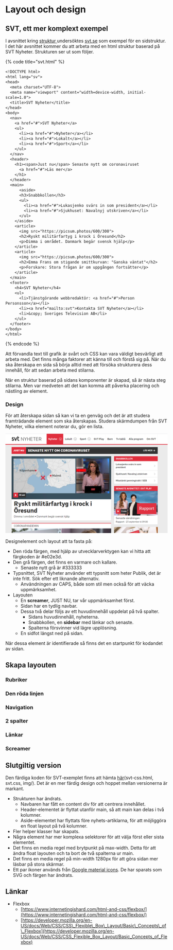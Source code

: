 # Layout och design

## SVT, ett mer komplext exempel

I avsnittet kring [struktur ](../html/struktur.md)undersöktes [svt.se](https://svt.se) som exempel för en sidstruktur. I det här avsnittet kommer du att arbeta med en html struktur baserad på SVT Nyheter. Strukturen ser ut som följer.

{% code title="svt.html" %}
```markup
<!DOCTYPE html>
<html lang="sv">
<head>
  <meta charset="UTF-8">
  <meta name="viewport" content="width=device-width, initial-scale=1.0">
  <title>SVT Nyheter</title>
</head>
<body>
  <nav>
    <a href="#">SVT Nyheter</a>
    <ul>
      <li><a href="#">Nyheter</a></li>
      <li><a href="#">Lokalt</a></li>
      <li><a href="#">Sport</a></li>
    </ul>
  </nav>
  <header>
    <h1><span>Just nu</span> Senaste nytt om coronaviruset
      <a href="#">Läs mer</a>
    </h1>
  </header>
  <main>
      <aside>
      <h3>Snabbkollen</h3>
      <ul>
        <li><a href="#">Lukasjenko svärs in som president</a></li>
        <li><a href="#">Sjukhuset: Navalnyj utskriven</a></li>
      </ul>
    </aside>
    <article>
      <img src="https://picsum.photos/600/300">
      <h2>Ryskt militärfartyg i krock i Öresund</h2>
      <p>Dimma i området. Danmark begär svensk hjälp</p>
    </article>
    <article>
      <img src="https://picsum.photos/600/300">
      <h2>Emma Frans om stigande smittkurvan: "Ganska väntat"</h2>
      <p>Forskare: Stora frågan är om uppgången fortsätter</p>
    </article>
  </main>
  <footer>
    <h4>SVT Nyheter</h4>
    <ul>
      <li>Tjänstgörande webbredaktör: <a href="#">Person Personsson</a></li>
      <li><a href="mailto:svt">Kontakta SVT Nyheter</a></li>
      <li>&copy; Sveriges Television AB</li>
    </ul>
  </footer>
</body>
</html>
```
{% endcode %}

Att förvandla text till grafik är svårt och CSS kan vara väldigt besvärligt att arbeta med. Det finns många faktorer att känna till och förstå sig på.  När du ska återskapa en sida så börja alltid med att försöka strukturera dess innehåll, för att sedan arbeta med stilarna.

När en struktur baserad på sidans komponenter är skapad, så är nästa steg stilarna. Men var medveten att det kan komma att påverka placering och nästling av element.

### Design

För att återskapa sidan så kan vi ta en genväg och det är att studera framträdande element som ska återskapas. Studera skärmdumpen från SVT Nyheter, vilka element noterar du, gör en lista.

![svt.se fr&#xE5;n September 2020](../.gitbook/assets/svt.png)

Designelement och layout att ta fasta på:

* Den röda färgen, med hjälp av utvecklarverktygen kan vi hitta att färgkoden är \#e02e3d.
* Den grå färgen, det finns en varmare och kallare.
  * Senaste nytt grå är \#333333
* Typsnittet, SVT Nyheter använder ett typsnitt som heter Publik, det är inte fritt. Sök efter ett liknande alternativ.
  * Användningen av CAPS, både som stil men också för att väcka uppmärksamhet.
* Layouten
  * En **screamer**, JUST NU, tar vår uppmärksamhet först.
  * Sidan har en tydlig navbar.
  * Dessa två delar följs av ett huvudinnehåll uppdelat på två spalter.
    * Sidans huvudinnehåll, nyheterna.
    * Snabbkollen, en **sidebar** med länkar och senaste.
    * Spalterna försvinner vid lägre upplösning.
  * En sidfot längst ned på sidan.

När dessa element är identifierade så finns det en startpunkt för kodandet av sidan.

## Skapa layouten

### Rubriker

### Den röda linjen

### Navigation

### 2 spalter

### Länkar

### Screamer



## Slutgiltig version

Den färdiga koden för SVT-exemplet finns att hämta [här](https://github.com/jensnti/Webbutveckling/tree/master/exempel)\(svt-css.html, svt.css, img/\). Det är en mer färdig design och hoppet mellan versionerna är markant.

* Strukturen har ändrats.
  * Navbaren har fått en content div för att centrera innehållet.
  * Header-elementet är flyttat utanför main, så att main kan delas i två kolumner.
  * Aside-elementet har flyttats före nyhets-artiklarna, för att möjliggöra en float layout på två kolumner.
* Fler helper klasser har skapats.
* Några element har mer komplexa selektorer för att välja först eller sista elementet.
* Det finns en media regel med brytpunkt på max-width. Detta för att ändra float layouten och ta bort de två spalterna ur main.
* Det finns en media regel på min-width 1280px för att göra sidan mer läsbar på stora skärmar.
* Ett par ikoner används från [Google material icons](https://material.io/resources/icons/). De har sparats som SVG och färgen har ändrats.

## Länkar

* Flexbox
  * [https://www.internetingishard.com/html-and-css/flexbox/](https://www.internetingishard.com/html-and-css/flexbox/)
  * [https://developer.mozilla.org/en-US/docs/Web/CSS/CSS\_Flexible\_Box\_Layout/Basic\_Concepts\_of\_Flexbox](https://developer.mozilla.org/en-US/docs/Web/CSS/CSS_Flexible_Box_Layout/Basic_Concepts_of_Flexbox)

